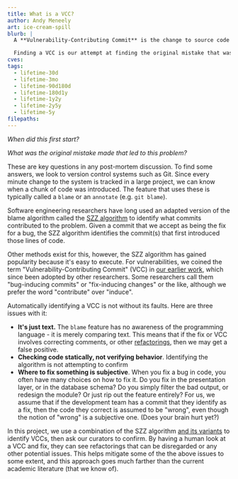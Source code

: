 ```yaml
---
title: What is a VCC?
author: Andy Meneely
art: ice-cream-spill
blurb: |
  A **Vulnerability-Contributing Commit** is the change to source code that is likely the origin of a vulnerability.

  Finding a VCC is our attempt at finding the original mistake that was made... and missed... that led to a vulnerability.
cves:
tags:
  - lifetime-30d
  - lifetime-3mo
  - lifetime-90d180d
  - lifetime-180d1y
  - lifetime-1y2y
  - lifetime-2y5y
  - lifetime-5y
filepaths:
---
```


_When did this first start?_

_What was the original mistake made that led to this problem?_

These are key questions in any post-mortem discussion. To find some answers, we look to version control systems such as Git. Since every minute change to the system is tracked in a large project, we can know when a chunk of code was introduced. The feature that uses these is typically called a `blame` or an `annotate` (e.g. `git blame`). 

Software engineering researchers have long used an adapted version of the blame algorithm called the [SZZ algorithm](https://doi.org/10.1145/1082983.1083147) to identify what commits contributed to the problem. Given a commit that we accept as being the fix for a bug, the SZZ algorithm identifies the commit(s) that first introduced those lines of code.

Other methods exist for this, however, the SZZ algorithm has gained popularity because it's easy to execute. For vulnerabilities, we coined the term "Vulnerability-Contributing Commit" (VCC) in [our earlier work](https://doi.org/10.1109/ESEM.2013.19), which since been adopted by other researchers. Some researchers call them "bug-inducing commits" or "fix-inducing changes" or the like, although we prefer the word "contribute" over "induce".

Automatically identifying a VCC is not without its faults. Here are three issues with it: 

* **It's just text.** The `blame` feature has no awareness of the programming language - it is merely comparing text. This means that if the fix or VCC involves correcting comments, or other [refactorings](/articles/refactoring), then we may get a false positive. 
* **Checking code statically, not verifying behavior**. Identifying the algorithm is not attempting to confirm
* **Where to fix something is subjective**. When you fix a bug in code, you often have many choices on how to fix it. Do you fix in the presentation layer, or in the database schema? Do you simply filter the bad output, or redesign the module? Or just rip out the feature entirely? For us, we assume that if the development team has a commit that they identify as a fix, then the code they correct is assumed to be "wrong", even though the notion of "wrong" is a subjective one. (Does your brain hurt yet?)

In this project, we use a combination of the SZZ algorithm [and its variants](https://github.com/samaritan/archeogit) to identify VCCs, then ask our curators to confirm. By having a human look at a VCC and fix, they can see refactorings that can be disregarded or any other potential issues. This helps mitigate some of the the above issues to some extent, and this approach goes much farther than the current academic literature (that we know of). 


